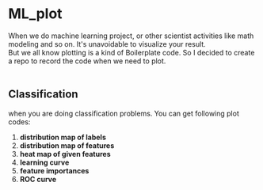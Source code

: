 # ML_plot
When we do machine learning project, or other scientist activities like math modeling and so on. It's unavoidable to visualize your result. <br>
But we all know plotting is a kind of  Boilerplate code. So I decided to create a repo to record the code when we need to plot.<br>
<br>
## Classification
when you are doing classification problems. You can get following plot codes:
1. **distribution map of labels** 
2. **distribution map of features**
3. **heat map of given features** 
4. **learning curve**
5. **feature importances**
6. **ROC curve**
